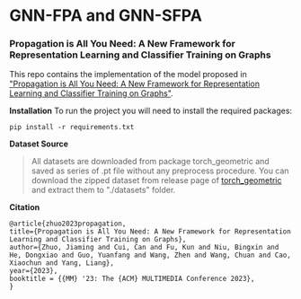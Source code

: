 # GNN-FPA and GNN-SFPA
### Propagation is All You Need: A New Framework for Representation Learning and Classifier Training on Graphs

This repo contains the implementation of the model proposed in ["Propagation is All You Need: A New Framework for Representation Learning and Classifier Training on Graphs"](http://yangliang.github.io/pdf/mm23-zhuo.pdf).

**Installation**
To run the project you will need to install the required packages:

```
pip install -r requirements.txt 
```

**Dataset Source**

> All datasets are downloaded from package torch_geometric and saved as series of .pt file without any preprocess procedure. You can download the zipped dataset from release page of [torch_geometric](https://github.com/GitEventhandler/pytorch_geometric/tree/master/torch_geometric) and extract them to "./datasets" folder.

**Citation**

```
@article{zhuo2023propagation,
title={Propagation is All You Need: A New Framework for Representation Learning and Classifier Training on Graphs},
author={Zhuo, Jiaming and Cui, Can and Fu, Kun and Niu, Bingxin and He, Dongxiao and Guo, Yuanfang and Wang, Zhen and Wang, Chuan and Cao, Xiaochun and Yang, Liang},
year={2023},
booktitle = {{MM} '23: The {ACM} MULTIMEDIA Conference 2023},
}
